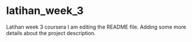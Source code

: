# latihan_week_3
Latihan week 3 coursera
I am editing the README file. Adding some more details about the project description.
